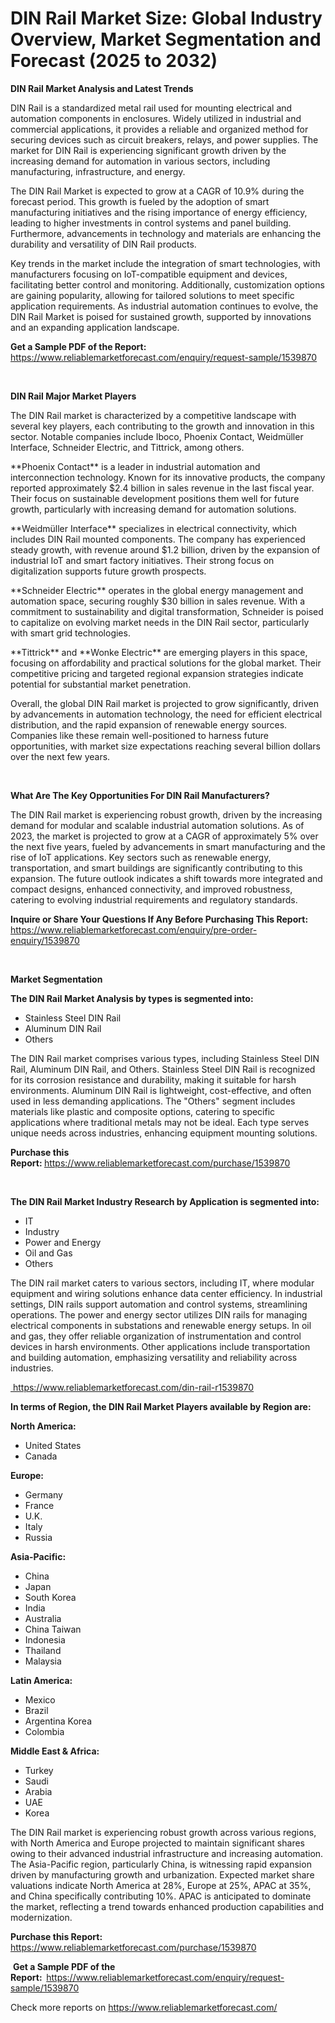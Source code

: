 <p><h1>DIN Rail Market Size: Global Industry Overview, Market Segmentation and Forecast (2025 to 2032)</h1></p><p><strong>DIN Rail Market Analysis and Latest Trends</strong></p>
<p><p>DIN Rail is a standardized metal rail used for mounting electrical and automation components in enclosures. Widely utilized in industrial and commercial applications, it provides a reliable and organized method for securing devices such as circuit breakers, relays, and power supplies. The market for DIN Rail is experiencing significant growth driven by the increasing demand for automation in various sectors, including manufacturing, infrastructure, and energy.</p><p>The DIN Rail Market is expected to grow at a CAGR of 10.9% during the forecast period. This growth is fueled by the adoption of smart manufacturing initiatives and the rising importance of energy efficiency, leading to higher investments in control systems and panel building. Furthermore, advancements in technology and materials are enhancing the durability and versatility of DIN Rail products. </p><p>Key trends in the market include the integration of smart technologies, with manufacturers focusing on IoT-compatible equipment and devices, facilitating better control and monitoring. Additionally, customization options are gaining popularity, allowing for tailored solutions to meet specific application requirements. As industrial automation continues to evolve, the DIN Rail Market is poised for sustained growth, supported by innovations and an expanding application landscape.</p></p>
<p><strong>Get a Sample PDF of the Report:&nbsp;</strong> <a href="https://www.reliablemarketforecast.com/enquiry/request-sample/1539870?utm_campaign=2298&utm_medium=2&utm_source=Github&utm_content=ia&utm_term=20022025&utm_id=din-rail">https://www.reliablemarketforecast.com/enquiry/request-sample/1539870</a></p>
<p>&nbsp;</p>
<p><strong>DIN Rail Major Market Players</strong></p>
<p><p>The DIN Rail market is characterized by a competitive landscape with several key players, each contributing to the growth and innovation in this sector. Notable companies include Iboco, Phoenix Contact, Weidmüller Interface, Schneider Electric, and Tittrick, among others. </p><p>**Phoenix Contact** is a leader in industrial automation and interconnection technology. Known for its innovative products, the company reported approximately $2.4 billion in sales revenue in the last fiscal year. Their focus on sustainable development positions them well for future growth, particularly with increasing demand for automation solutions.</p><p>**Weidmüller Interface** specializes in electrical connectivity, which includes DIN Rail mounted components. The company has experienced steady growth, with revenue around $1.2 billion, driven by the expansion of industrial IoT and smart factory initiatives. Their strong focus on digitalization supports future growth prospects.</p><p>**Schneider Electric** operates in the global energy management and automation space, securing roughly $30 billion in sales revenue. With a commitment to sustainability and digital transformation, Schneider is poised to capitalize on evolving market needs in the DIN Rail sector, particularly with smart grid technologies.</p><p>**Tittrick** and **Wonke Electric** are emerging players in this space, focusing on affordability and practical solutions for the global market. Their competitive pricing and targeted regional expansion strategies indicate potential for substantial market penetration.</p><p>Overall, the global DIN Rail market is projected to grow significantly, driven by advancements in automation technology, the need for efficient electrical distribution, and the rapid expansion of renewable energy sources. Companies like these remain well-positioned to harness future opportunities, with market size expectations reaching several billion dollars over the next few years.</p></p>
<p>&nbsp;</p>
<p><strong>What Are The Key Opportunities For DIN Rail Manufacturers?</strong></p>
<p><p>The DIN Rail market is experiencing robust growth, driven by the increasing demand for modular and scalable industrial automation solutions. As of 2023, the market is projected to grow at a CAGR of approximately 5% over the next five years, fueled by advancements in smart manufacturing and the rise of IoT applications. Key sectors such as renewable energy, transportation, and smart buildings are significantly contributing to this expansion. The future outlook indicates a shift towards more integrated and compact designs, enhanced connectivity, and improved robustness, catering to evolving industrial requirements and regulatory standards.</p></p>
<p><strong>Inquire or Share Your Questions If Any Before Purchasing This Report:</strong> <a href="https://www.reliablemarketforecast.com/enquiry/pre-order-enquiry/1539870?utm_campaign=2298&utm_medium=2&utm_source=Github&utm_content=ia&utm_term=20022025&utm_id=din-rail">https://www.reliablemarketforecast.com/enquiry/pre-order-enquiry/1539870</a></p>
<p>&nbsp;</p>
<p><strong>Market Segmentation</strong></p>
<p><strong>The DIN Rail Market Analysis by types is segmented into:</strong></p>
<p><ul><li>Stainless Steel DIN Rail</li><li>Aluminum DIN Rail</li><li>Others</li></ul></p>
<p><p>The DIN Rail market comprises various types, including Stainless Steel DIN Rail, Aluminum DIN Rail, and Others. Stainless Steel DIN Rail is recognized for its corrosion resistance and durability, making it suitable for harsh environments. Aluminum DIN Rail is lightweight, cost-effective, and often used in less demanding applications. The "Others" segment includes materials like plastic and composite options, catering to specific applications where traditional metals may not be ideal. Each type serves unique needs across industries, enhancing equipment mounting solutions.</p></p>
<p><strong>Purchase this Report:&nbsp;</strong><a href="https://www.reliablemarketforecast.com/purchase/1539870?utm_campaign=2298&utm_medium=2&utm_source=Github&utm_content=ia&utm_term=20022025&utm_id=din-rail">https://www.reliablemarketforecast.com/purchase/1539870</a></p>
<p>&nbsp;</p>
<p><strong>The DIN Rail Market Industry Research by Application is segmented into:</strong></p>
<p><ul><li>IT</li><li>Industry</li><li>Power and Energy</li><li>Oil and Gas</li><li>Others</li></ul></p>
<p><p>The DIN rail market caters to various sectors, including IT, where modular equipment and wiring solutions enhance data center efficiency. In industrial settings, DIN rails support automation and control systems, streamlining operations. The power and energy sector utilizes DIN rails for managing electrical components in substations and renewable energy setups. In oil and gas, they offer reliable organization of instrumentation and control devices in harsh environments. Other applications include transportation and building automation, emphasizing versatility and reliability across industries.</p></p>
<p><a href="https://www.reliablemarketforecast.com/din-rail-r1539870?utm_campaign=2298&utm_medium=2&utm_source=Github&utm_content=ia&utm_term=20022025&utm_id=din-rail">&nbsp;https://www.reliablemarketforecast.com/din-rail-r1539870</a></p>
<p><strong>In terms of Region, the DIN Rail Market Players available by Region are:</strong></p>
<p>
    <p> <strong> North America: </strong>
        <ul>
            <li>United States</li>
            <li>Canada</li>
        </ul>
        </p> 
    <p> <strong> Europe: </strong>
        <ul>
            <li>Germany</li>
            <li>France</li>
            <li>U.K.</li>
            <li>Italy</li>
            <li>Russia</li>
        </ul>
        </p> 
    <p> <strong> Asia-Pacific: </strong>
        <ul>
            <li>China</li>
            <li>Japan</li>
            <li>South Korea</li>
            <li>India</li>
            <li>Australia</li>
            <li>China Taiwan</li>
            <li>Indonesia</li>
            <li>Thailand</li>
            <li>Malaysia</li>
        </ul>
        </p> 
    <p> <strong> Latin America: </strong>
        <ul>
            <li>Mexico</li>
            <li>Brazil</li>
            <li>Argentina Korea</li>
            <li>Colombia</li>
        </ul>
        </p> 
    <p> <strong> Middle East & Africa: </strong>
        <ul>
            <li>Turkey</li>
            <li>Saudi</li>
            <li>Arabia</li>
            <li>UAE</li>
            <li>Korea</li>
        </ul>
    </p>
    </p>
<p><p>The DIN Rail market is experiencing robust growth across various regions, with North America and Europe projected to maintain significant shares owing to their advanced industrial infrastructure and increasing automation. The Asia-Pacific region, particularly China, is witnessing rapid expansion driven by manufacturing growth and urbanization. Expected market share valuations indicate North America at 28%, Europe at 25%, APAC at 35%, and China specifically contributing 10%. APAC is anticipated to dominate the market, reflecting a trend towards enhanced production capabilities and modernization.</p></p>
<p><strong>Purchase this Report: </strong><a href="https://www.reliablemarketforecast.com/purchase/1539870?utm_campaign=2298&utm_medium=2&utm_source=Github&utm_content=ia&utm_term=20022025&utm_id=din-rail">https://www.reliablemarketforecast.com/purchase/1539870</a></p>
<p>&nbsp;<strong>Get a Sample PDF of the Report:&nbsp;&nbsp;</strong><a href="https://www.reliablemarketforecast.com/enquiry/request-sample/1539870?utm_campaign=2298&utm_medium=2&utm_source=Github&utm_content=ia&utm_term=20022025&utm_id=din-rail">https://www.reliablemarketforecast.com/enquiry/request-sample/1539870</a></p>
<p><strong></strong></p>
<p>Check more reports on <a href="https://www.reliablemarketforecast.com/?utm_campaign=2298&utm_medium=2&utm_source=Github&utm_content=ia&utm_term=20022025&utm_id=din-rail">https://www.reliablemarketforecast.com/</a></p>